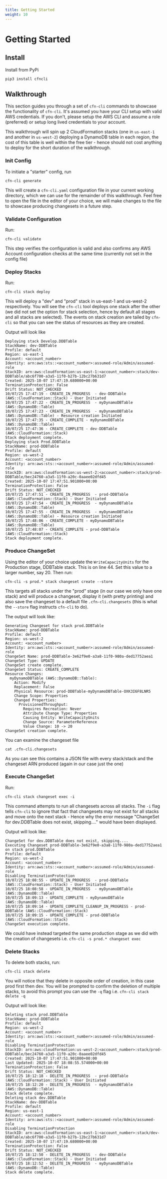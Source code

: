 ```yaml
---
title: Getting Started
weight: 10
---
```


# Getting Started

## Install

Install from PyPi

```
pip3 install cfncli
```

## Walkthrough

This section guides you through a set of `cfn-cli` commands to showcase the functionality of `cfn-cli`. It's assumed you have your CLI setup with valid AWS credentials. If you don't, please setup the AWS CLI and assume a role (preferred) or setup long lived credentials to your account.

This walkthrough will spin up 2 CloudFormation stacks (one in `us-east-1` and another in `us-west-2`) deploying a DynamoDB table in each region, the cost of this table is well within the free tier - hence should not cost anything to deploy for the short duration of the walkthrough.

### Init Config

To initiate a "starter" config, run 

```
cfn-cli generate
```

This will create a `cfn-cli.yaml` configuration file in your current working directory, which we can use for the remainder of this walkthrough. Feel free to open the file in the editor of your choice, we will make changes to the file to showcase producing changesets in a future step.

### Validate Configuration

Run:

```
cfn-cli validate
```

This step verifies the configuration is valid and also confirms any AWS Account configuration checks at the same time (currently not set in the config file)

### Deploy Stacks

Run:

```
cfn-cli stack deploy
```

This will deploy a "dev" and "prod" stack in us-east-1 and us-west-2 respectively. You will see the `cfn-cli` tool deploys one stack after the other (we did not set the option for stack selection, hence by default all stages and all stacks are selected). The events on stack creation are tailed by `cfn-cli` so that you can see the status of resources as they are created.

Output will look like 

```
Deploying stack Develop.DDBTable
StackName: dev-DDBTable
Profile: default
Region: us-east-1
Account: <account_number>
Identity: arn:aws:sts::<account_number>:assumed-role/Admin/assumed-role
StackID: arn:aws:cloudformation:us-east-1:<account_number>:stack/dev-DDBTable/abc6f700-a3a5-11f0-b27b-12bc27b631d7
Created: 2025-10-07 17:47:19.680000+00:00
TerminationProtection: False
Drift Status: NOT_CHECKED
10/07/25 17:47:19 - CREATE_IN_PROGRESS	- dev-DDBTable (AWS::CloudFormation::Stack) - User Initiated
10/07/25 17:47:22 - CREATE_IN_PROGRESS	- myDynamoDBTable (AWS::DynamoDB::Table)
10/07/25 17:47:23 - CREATE_IN_PROGRESS	- myDynamoDBTable (AWS::DynamoDB::Table) - Resource creation Initiated
10/07/25 17:47:35 - CREATE_COMPLETE	- myDynamoDBTable (AWS::DynamoDB::Table)
10/07/25 17:47:36 - CREATE_COMPLETE	- dev-DDBTable (AWS::CloudFormation::Stack)
Stack deployment complete.
Deploying stack Prod.DDBTable
StackName: prod-DDBTable
Profile: default
Region: us-west-2
Account: <account_number>
Identity: arn:aws:sts::<account_number>:assumed-role/Admin/assumed-role
StackID: arn:aws:cloudformation:us-west-2:<account_number>:stack/prod-DDBTable/bec24760-a3a5-11f0-a20c-0aaee02dfd45
Created: 2025-10-07 17:47:51.901000+00:00
TerminationProtection: False
Drift Status: NOT_CHECKED
10/07/25 17:47:51 - CREATE_IN_PROGRESS	- prod-DDBTable (AWS::CloudFormation::Stack) - User Initiated
10/07/25 17:47:54 - CREATE_IN_PROGRESS	- myDynamoDBTable (AWS::DynamoDB::Table)
10/07/25 17:47:55 - CREATE_IN_PROGRESS	- myDynamoDBTable (AWS::DynamoDB::Table) - Resource creation Initiated
10/07/25 17:48:06 - CREATE_COMPLETE	- myDynamoDBTable (AWS::DynamoDB::Table)
10/07/25 17:48:07 - CREATE_COMPLETE	- prod-DDBTable (AWS::CloudFormation::Stack)
Stack deployment complete.
```


### Produce ChangeSet

Using the editor of your choice update the `WriteCapacityUnits` for the Production stage, DDBTable stack. This is on line 44. Set this value to a larger number, say 20. Then run:

```
cfn-cli -s prod.* stack changeset create --store
```

This targets all stacks under the "prod" stage (in our case we only have one stack) and will produce a changeset, display it (with pretty printing) and also save the changeset to a default file `.cfn-cli.changesets` (this is what the `--store` flag instructs `cfn-cli` to do).

The output will look like:

```
Generating Changeset for stack prod.DDBTable
StackName: prod-DDBTable
Profile: default
Region: us-west-2
Account: <account_number>
Identity: arn:aws:sts::<account_number>:assumed-role/Admin/assumed-role
ChangeSet Name: prod-DDBTable-3e62f9e0-a3a8-11f0-980a-ded17752aea1
ChangeSet Type: UPDATE
ChangeSet create complete.
ChangeSet Status: CREATE_COMPLETE
Resource Changes:
  myDynamoDBTable (AWS::DynamoDB::Table):
    Action: Modify
    Replacement: False
    Physical Resource: prod-DDBTable-myDynamoDBTable-OXK3I6F8LNR5
    Change Scope: Properties
    Changed Properties:
      ProvisionedThroughput:
        Requires Recreation: Never
        Attribute Change Type: Properties
        Causing Entity: WriteCapacityUnits
        Change Source: ParameterReference
        Value Change: 10 -> 20
ChangeSet creation complete.
```

You can examine the changeset file 

```
cat .cfn-cli.changesets
```

As you can see this contains a JSON file with every stack/stack and the changeset ARN produced (again in our case just the one)

### Execute ChangeSet

Run: 

```
cfn-cli stack changeset exec -i
```

This command attempts to run all changesets across all stacks. The `-i` flag tells `cfn-cli` to ignore that fact that changesets may not exist for all stacks and move onto the next stack - Hence why the error message "ChangeSet for dev.DDBTable does not exist, skipping...." would have been displayed.

Output will look like: 

```
ChangeSet for dev.DDBTable does not exist, skipping....
Executing Changeset prod-DDBTable-3e62f9e0-a3a8-11f0-980a-ded17752aea1 on stack prod.DDBTable
Profile: default
Region: us-west-2
Account: <account_number>
Identity: arn:aws:sts::<account_number>:assumed-role/Admin/assumed-role
Disabling TerminationProtection
10/07/25 18:08:55 - UPDATE_IN_PROGRESS	- prod-DDBTable (AWS::CloudFormation::Stack) - User Initiated
10/07/25 18:08:58 - UPDATE_IN_PROGRESS	- myDynamoDBTable (AWS::DynamoDB::Table)
10/07/25 18:09:13 - UPDATE_COMPLETE	- myDynamoDBTable (AWS::DynamoDB::Table)
10/07/25 18:09:14 - UPDATE_COMPLETE_CLEANUP_IN_PROGRESS	- prod-DDBTable (AWS::CloudFormation::Stack)
10/07/25 18:09:15 - UPDATE_COMPLETE	- prod-DDBTable (AWS::CloudFormation::Stack)
ChangeSet execution complete.
```

We could have instead targeted the same production stage as we did with the creation of changesets i.e. `cfn-cli -s prod.* changeset exec` 

### Delete Stacks

To delete both stacks, run:

```
cfn-cli stack delete
```

You will notice that they delete in opposite order of creation, in this case prod first then dev. You will be prompted to confirm the deletion of multiple stacks, to avoid this prompt you can use the `-q` flag i.e. `cfn-cli stack delete -q`

Output will look like:

```
Deleting stack prod.DDBTable
StackName: prod-DDBTable
Profile: default
Region: us-west-2
Account: <account_number>
Identity: arn:aws:sts::<account_number>:assumed-role/Admin/assumed-role
Disabling TerminationProtection
StackID: arn:aws:cloudformation:us-west-2:<account_number>:stack/prod-DDBTable/bec24760-a3a5-11f0-a20c-0aaee02dfd45
Created: 2025-10-07 17:47:51.901000+00:00
Last Updated: 2025-10-07 18:08:55.574000+00:00
TerminationProtection: False
Drift Status: NOT_CHECKED
10/07/25 18:12:18 - DELETE_IN_PROGRESS	- prod-DDBTable (AWS::CloudFormation::Stack) - User Initiated
10/07/25 18:12:20 - DELETE_IN_PROGRESS	- myDynamoDBTable (AWS::DynamoDB::Table)
Stack delete complete.
Deleting stack dev.DDBTable
StackName: dev-DDBTable
Profile: default
Region: us-east-1
Account: <account_number>
Identity: arn:aws:sts::<account_number>:assumed-role/Admin/assumed-role
Disabling TerminationProtection
StackID: arn:aws:cloudformation:us-east-1:<account_number>:stack/dev-DDBTable/abc6f700-a3a5-11f0-b27b-12bc27b631d7
Created: 2025-10-07 17:47:19.680000+00:00
TerminationProtection: False
Drift Status: NOT_CHECKED
10/07/25 18:12:50 - DELETE_IN_PROGRESS	- dev-DDBTable (AWS::CloudFormation::Stack) - User Initiated
10/07/25 18:12:52 - DELETE_IN_PROGRESS	- myDynamoDBTable (AWS::DynamoDB::Table)
Stack delete complete.
```